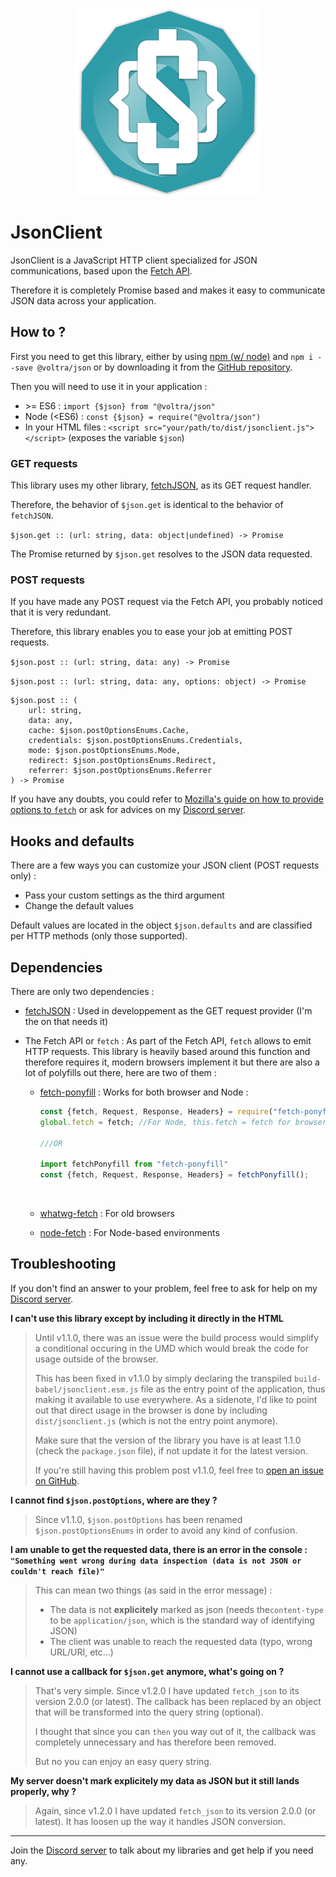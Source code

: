 <p align="center"><img src="logo.png" alt="logo" width="300"></p>



# JsonClient

JsonClient is a JavaScript HTTP client specialized for JSON communications, based upon the [Fetch API](https://developer.mozilla.org/en-US/docs/Web/API/Fetch_API).

Therefore it is completely Promise based and makes it easy to communicate JSON data across your application.

## How to ?

First you need to get this library, either by using [npm (w/ node)](https://nodejs.org/en/) and `npm i --save @voltra/json` or by downloading it from the [GitHub repository](https://github.com/Voltra/jsonclient).



Then you will need to use it in your application :

* \>= ES6 : `import {$json} from "@voltra/json"`
* Node (<ES6) : `const {$json} = require("@voltra/json")`
* In your HTML files : `<script src="your/path/to/dist/jsonclient.js"></script>` (exposes the variable `$json`)



### GET requests

This library uses my other library, [fetchJSON](https://www.npmjs.com/package/fetch_json),  as its GET request handler.

Therefore, the behavior of `$json.get` is identical to the behavior of `fetchJSON`.



`$json.get :: (url: string, data: object|undefined) -> Promise`

The Promise returned by `$json.get` resolves to the JSON data requested.



### POST requests

If you have made any POST request via the Fetch API, you probably noticed that it is very redundant.

Therefore, this library enables you to ease your job at emitting POST requests.



`$json.post :: (url: string, data: any) -> Promise`

`$json.post :: (url: string, data: any, options: object) -> Promise`

```
$json.post :: (
	url: string,
	data: any,
	cache: $json.postOptionsEnums.Cache,
	credentials: $json.postOptionsEnums.Credentials,
	mode: $json.postOptionsEnums.Mode,
	redirect: $json.postOptionsEnums.Redirect,
	referrer: $json.postOptionsEnums.Referrer
) -> Promise
```



If you have any doubts, you could refer to [Mozilla's guide on how to provide options to `fetch`](https://developer.mozilla.org/en-US/docs/Web/API/Fetch_API/Using_Fetch#Supplying_request_options) or ask for advices on my [Discord server](https://discord.gg/JtWAjbw).

## Hooks and defaults

There are a few ways you can customize your JSON client (POST requests only) :

* Pass your custom settings as the third argument
* Change the default values



Default values are located in the object `$json.defaults` and are classified per HTTP methods (only those supported).



## Dependencies

There are only two dependencies :

* [fetchJSON](https://www.npmjs.com/package/fetch_json) : Used in developpement as the GET request provider (I'm the on that needs it)

* The Fetch API or `fetch` : As part of the Fetch API, `fetch` allows to emit HTTP requests. This library is heavily based around this function and therefore requires it, modern browsers implement it but there are also a lot of polyfills out there, here are two of them :

  * [fetch-ponyfill](https://www.npmjs.com/package/fetch-ponyfill) : Works for both browser and Node :

    ```javascript
    const {fetch, Request, Response, Headers} = require("fetch-ponyfill")();
    global.fetch = fetch; //For Node, this.fetch = fetch for browser

    ///OR

    import fetchPonyfill from "fetch-ponyfill"
    const {fetch, Request, Response, Headers} = fetchPonyfill();
    ```

    ​

  * [whatwg-fetch](https://www.npmjs.com/package/whatwg-fetch) : For old browsers

  * [node-fetch](https://www.npmjs.com/package/node-fetch) : For Node-based environments



## Troubleshooting

If you don't find an answer to your problem, feel free to ask for help on my [Discord server](https://discord.gg/JtWAjbw).



**I can't use this library except by including it directly in the HTML**

> Until v1.1.0, there was an issue were the build process would simplify a conditional occuring in the UMD which would break the code for usage outside of the browser.
>
> This has been fixed in v1.1.0 by simply declaring the transpiled `build-babel/jsonclient.esm.js` file as the entry point of the application, thus making it available to use everywhere. As a sidenote, I'd like to point out that direct usage in the browser is done by including `dist/jsonclient.js` (which is not the entry point anymore).
>
> 
>
> Make sure that the version of the library you have is at least 1.1.0 (check the `package.json` file), if not update it for the latest version.
>
> If you're still having this problem post v1.1.0, feel free to [open an issue on GitHub](https://github.com/Voltra/jsonclient/issues).



**I cannot find `$json.postOptions`, where are they ?**

> Since v1.1.0, `$json.postOptions` has been renamed `$json.postOptionsEnums` in order to avoid any kind of confusion.



**I am unable to get the requested data, there is an error in the console : `"Something went wrong during data inspection (data is not JSON or couldn't reach file)"`**

> This can mean two things (as said in the error message) :
>
> - The data is not **explicitely** marked as json (needs the`content-type` to be `application/json`, which is the standard way of identifying JSON)
> - The client was unable to reach the requested data (typo, wrong URL/URI, etc...)



**I cannot use a callback for `$json.get` anymore, what's going on ?**

> That's very simple. Since v1.2.0 I have updated `fetch_json` to its version 2.0.0 (or latest). The callback has been replaced by an object that will be transformed into the query string (optional).
>
> I thought that since you can `then` you way out of it, the callback was completely unnecessary and has therefore been removed.
>
> But no you can enjoy an easy query string.



**My server doesn't mark explicitely my data as JSON but it still lands properly, why ?**

> Again, since v1.2.0 I have updated `fetch_json` to its version 2.0.0 (or latest). It has loosen up the way it handles JSON conversion.



---

Join the [Discord server](https://discord.gg/JtWAjbw) to talk about my libraries and get help if you need any.